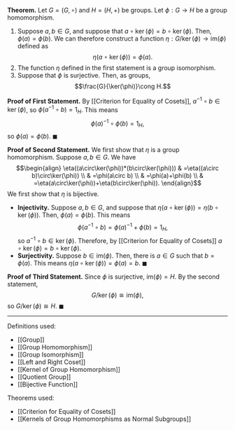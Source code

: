 **Theorem.** Let $G=(G,\circ)$ and $H=(H,+)$ be groups. Let $\phi:G\to H$ be a group homomorphism.
1. Suppose $a,b\in G$, and suppose that $a\circ\ker(\phi)=b\circ\ker(\phi)$. Then, $\phi(a)=\phi(b)$. We can therefore construct a function $\eta:G/\ker(\phi)\to \text{im}(\phi)$ defined as $$\eta(a\circ\ker(\phi))=\phi(a).$$
2. The function $\eta$ defined in the first statement is a group isomorphism.
3. Suppose that $\phi$ is surjective. Then, as groups, $$\frac{G}{\ker(\phi)}\cong H.$$

**Proof of First Statement.** By [[Criterion for Equality of Cosets]], $a^{-1}\circ b\in\ker(\phi)$, so $\phi(a^{-1}\circ b)=1_{H}$. This means $$\phi(a)^{-1}\circ \phi(b)=1_{H},$$so $\phi(a)=\phi(b)$. $\blacksquare$

**Proof of Second Statement.** We first show that $\eta$ is a group homomorphism. Suppose $a,b\in G$. We have
$$\begin{align}
\eta((a\circ\ker(\phi))*(b\circ\ker(\phi))) & =\eta((a\circ b)\circ\ker(\phi)) \\
 & =\phi(a\circ b) \\
 & =\phi(a)+\phi(b) \\
 & =\eta(a\circ\ker(\phi))+\eta(b\circ\ker(\phi)).
\end{align}$$
We first show that $\eta$ is bijective.
- **Injectivity.** Suppose $a,b\in G$, and suppose that $\eta(a\circ\ker(\phi))=\eta(b\circ\ker(\phi))$. Then, $\phi(a)=\phi(b)$. This means $$\phi(a^{-1}\circ b)=\phi(a)^{-1}+\phi(b)=1_{H},$$so $a^{-1}\circ b\in\ker(\phi)$. Therefore, by [[Criterion for Equality of Cosets]] $a\circ\ker(\phi)=b\circ\ker(\phi)$.
- **Surjectivity.** Suppose $b\in \text{im}(\phi)$. Then, there is $a\in G$ such that $b=\phi(a)$. This means $\eta(a\circ\ker(\phi))=\phi(a)=b$. $\blacksquare$

**Proof of Third Statement.** Since $\phi$ is surjective, $\text{im}(\phi)=H$. By the second statement, $$G/\ker(\phi)\cong \text{im}(\phi),$$so $G/\ker(\phi)\cong H$. $\blacksquare$
***
Definitions used:
- [[Group]]
- [[Group Homomorphism]]
- [[Group Isomorphism]]
- [[Left and Right Coset]]
- [[Kernel of Group Homomorphism]]
- [[Quotient Group]]
- [[Bijective Function]]

Theorems used:
- [[Criterion for Equality of Cosets]]
- [[Kernels of Group Homomorphisms as Normal Subgroups]]